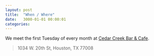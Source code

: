 ```yaml
---
layout: post
title:  "When / Where"
date:   3000-01-01 00:00:01
categories: 
---
```


We meet the first Tuesday of every month at [Cedar Creek Bar & Cafe](https://cedarcreekcafe.com).

> 1034 W. 20th St, Houston, TX 77008
